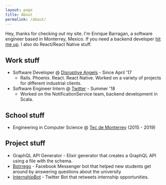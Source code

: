 ```yaml
---
layout: page
title: About
permalink: /about/
---
```


Hey, thanks for checking out my site. I'm Enrique Barragan, a software engineer based in Monterrey, Mexico. If you need a backend developer [hit me up](mailto:ebarragan1997@gmail.com). I also do React/React Native stuff.

## Work stuff
* Software Developer @ [Disruptive Angels](https://disruptiveangels.com) - Since April '17
  * Rails. Phoenix. React. React Native. Worked on a variety of projects for different industrial clients.
* Software Engineer Intern @ [Twitter](https://twitter.com) - Summer '18
  * Worked on the NotificationService team, backend development in Scala.

## School stuff
* Engineering in Computer Science @ [Tec de Monterrey](https://tec.mx/en) (2015 - 2019)

## Project stuff
* GraphQL API Generator - Elixir generator that creates a GraphQL API using a file with the schema.
* [Botrrego](https://github.com/arcticbarra/botrrego) - Facebook Messenger bot that helped new students get around by answering questions about the university
* [InternshipBot](https://github.com/arcticbarra/twitterbot) - Twitter Bot that retweets internship opportunities.
